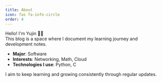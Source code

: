 ```yaml
---
title: About
icon: fas fa-info-circle
order: 4
---
```


Hello! I'm Yujin 👋👋  
This blog is a space where I document my learning journey and development notes.

- **Major**: Software  
- **Interests**: Networking, Math, Cloud  
- **Technologies I use**: Python, C

I aim to keep learning and growing consistently through regular updates.

  
